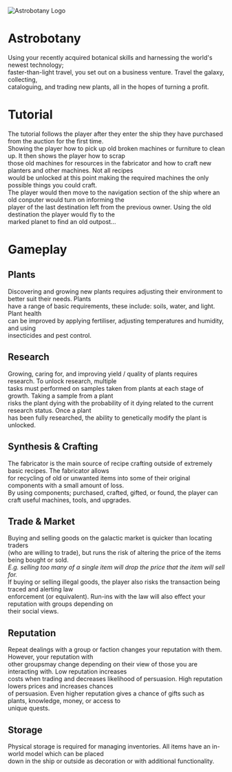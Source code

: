 ![Astrobotany Logo](https://github.com/user-attachments/assets/4a4927cc-5015-40c8-8376-2c0ba170a07d)
# Astrobotany
Using your recently acquired botanical skills and harnessing the world's newest technology;  
faster-than-light travel, you set out on a business venture. Travel the galaxy, collecting,  
cataloguing, and trading new plants, all in the hopes of turning a profit.

# Tutorial
The tutorial follows the player after they enter the ship they have purchased from the auction for the first time.  
Showing the player how to pick up old broken machines or furniture to clean up. It then shows the player how to scrap  
those old machines for resources in the fabricator and how to craft new planters and other machines. Not all recipes  
would be unlocked at this point making the required machines the only possible things you could craft.  
The player would then move to the navigation section of the ship where an old conputer would turn on informing the  
player of the last destination left from the previous owner. Using the old destination the player would fly to the  
marked planet to find an old outpost...

# Gameplay
## Plants
Discovering and growing new plants requires adjusting their environment to better suit their needs. Plants  
have a range of basic requirements, these include: soils, water, and light. Plant health  
can be improved by applying fertiliser, adjusting temperatures and humidity, and using  
insecticides and pest control.
## Research
Growing, caring for, and improving yield / quality of plants requires research. To unlock research, multiple  
tasks must performed on samples taken from plants at each stage of growth. Taking a sample from a plant  
risks the plant dying with the probability of it dying related to the current research status. Once a plant  
has been fully researched, the ability to genetically modify the plant is unlocked.  
## Synthesis & Crafting
The fabricator is the main source of recipe crafting outside of extremely basic recipes. The fabricator allows  
for recycling of old or unwanted items into some of their original components with a small amount of loss.  
By using components; purchased, crafted, gifted, or found, the player can craft useful machines, tools, and upgrades.  
## Trade & Market
Buying and selling goods on the galactic market is quicker than locating traders  
(who are willing to trade), but runs the risk of altering the price of the items being bought or sold.  
*E.g. selling too many of a single item will drop the price that the item will sell for.*  
If buying or selling illegal goods, the player also risks the transaction being traced and alerting law  
enforcement (or equivalent). Run-ins with the law will also effect your reputation with groups depending on  
their social views.  
## Reputation
Repeat dealings with a group or faction changes your reputation with them. However, your reputation with  
other groupsmay change depending on their view of those you are interacting with. Low reputation increases  
costs when trading and decreases likelihood of persuasion. High reputation lowers prices and increases chances  
of persuasion. Even higher reputation gives a chance of gifts such as plants, knowledge, money, or access to  
unique quests.  
## Storage
Physical storage is required for managing inventories. All items have an in-world model which can be placed  
down in the ship or outside as decoration or with additional functionality.
